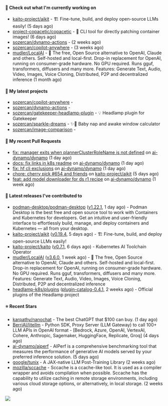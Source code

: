 #### 👷 Check out what I'm currently working on

- [kaito-project/aikit](https://github.com/kaito-project/aikit) - 🏗️ Fine-tune, build, and deploy open-source LLMs easily! (5 days ago)
- [project-copacetic/copacetic](https://github.com/project-copacetic/copacetic) - 🧵 CLI tool for directly patching container images! (6 days ago)
- [sozercan/dynamo-actions](https://github.com/sozercan/dynamo-actions) -  (2 weeks ago)
- [sozercan/copilot-anywhere](https://github.com/sozercan/copilot-anywhere) -  (3 weeks ago)
- [mudler/LocalAI](https://github.com/mudler/LocalAI) - :robot: The free, Open Source alternative to OpenAI, Claude and others. Self-hosted and local-first. Drop-in replacement for OpenAI,  running on consumer-grade hardware. No GPU required. Runs gguf, transformers, diffusers and many more. Features: Generate Text, Audio, Video, Images, Voice Cloning, Distributed, P2P and decentralized inference (1 month ago)

#### 🌱 My latest projects

- [sozercan/copilot-anywhere](https://github.com/sozercan/copilot-anywhere) - 
- [sozercan/dynamo-actions](https://github.com/sozercan/dynamo-actions) - 
- [sozercan/gatekeeper-headlamp-plugin](https://github.com/sozercan/gatekeeper-headlamp-plugin) - 💡 Headlamp plugin for Gatekeeper
- [sozercan/sparkle-dreams](https://github.com/sozercan/sparkle-dreams) - ✨🌙 Baby nap and awake window calculator
- [sozercan/image-comparison](https://github.com/sozercan/image-comparison) - 

#### 🔨 My recent Pull Requests

- [fix: manager exits when plannerClusterRoleName is not defined](https://github.com/ai-dynamo/dynamo/pull/3629) on [ai-dynamo/dynamo](https://github.com/ai-dynamo/dynamo) (1 day ago)
- [docs: fix links in k8s readme](https://github.com/ai-dynamo/dynamo/pull/3628) on [ai-dynamo/dynamo](https://github.com/ai-dynamo/dynamo) (1 day ago)
- [fix: hf cli exclusions](https://github.com/ai-dynamo/dynamo/pull/3610) on [ai-dynamo/dynamo](https://github.com/ai-dynamo/dynamo) (1 day ago)
- [chore: cherry pick #654 and friends](https://github.com/kaito-project/aikit/pull/659) on [kaito-project/aikit](https://github.com/kaito-project/aikit) (5 days ago)
- [feat: add model downloader for ds r1 recipe](https://github.com/ai-dynamo/dynamo/pull/3476) on [ai-dynamo/dynamo](https://github.com/ai-dynamo/dynamo) (1 week ago)

#### 🚀 Latest releases I've contributed to

- [podman-desktop/podman-desktop](https://github.com/podman-desktop/podman-desktop) ([v1.22.1](https://github.com/podman-desktop/podman-desktop/releases/tag/v1.22.1), 1 day ago) - Podman Desktop is the best free and open source tool to work with Containers and Kubernetes for developers. Get an intuitive and user-friendly interface to effortlessly build, manage, and deploy containers and Kubernetes — all from your desktop.
- [kaito-project/aikit](https://github.com/kaito-project/aikit) ([v0.19.4](https://github.com/kaito-project/aikit/releases/tag/v0.19.4), 5 days ago) - 🏗️ Fine-tune, build, and deploy open-source LLMs easily!
- [kaito-project/kaito](https://github.com/kaito-project/kaito) ([v0.7.1](https://github.com/kaito-project/kaito/releases/tag/v0.7.1), 6 days ago) - Kubernetes AI Toolchain Operator
- [mudler/LocalAI](https://github.com/mudler/LocalAI) ([v3.6.0](https://github.com/mudler/LocalAI/releases/tag/v3.6.0), 1 week ago) - :robot: The free, Open Source alternative to OpenAI, Claude and others. Self-hosted and local-first. Drop-in replacement for OpenAI,  running on consumer-grade hardware. No GPU required. Runs gguf, transformers, diffusers and many more. Features: Generate Text, Audio, Video, Images, Voice Cloning, Distributed, P2P and decentralized inference
- [headlamp-k8s/plugins](https://github.com/headlamp-k8s/plugins) ([plugin-catalog-0.4.1](https://github.com/headlamp-k8s/plugins/releases/tag/plugin-catalog-0.4.1), 2 weeks ago) - Official plugins of the Headlamp project

#### ⭐ Recent Stars

- [karpathy/nanochat](https://github.com/karpathy/nanochat) - The best ChatGPT that $100 can buy. (1 day ago)
- [BerriAI/litellm](https://github.com/BerriAI/litellm) - Python SDK, Proxy Server (LLM Gateway) to call 100&#43; LLM APIs in OpenAI format - [Bedrock, Azure, OpenAI, VertexAI, Cohere, Anthropic, Sagemaker, HuggingFace, Replicate, Groq] (4 days ago)
- [ai-dynamo/aiperf](https://github.com/ai-dynamo/aiperf) - AIPerf is a comprehensive benchmarking tool that measures the performance of generative AI models served by your preferred inference solution. (5 days ago)
- [google/tunix](https://github.com/google/tunix) - A JAX-native LLM Post-Training Library (2 weeks ago)
- [mozilla/sccache](https://github.com/mozilla/sccache) - Sccache is a ccache-like tool. It is used as a compiler wrapper and avoids compilation when possible. Sccache has the capability to utilize caching in remote storage environments, including various cloud storage options, or alternatively, in local storage. (2 weeks ago)

![](https://github-readme-stats.vercel.app/api?username=sozercan&theme=vision-friendly-dark&hide_border=false&include_all_commits=true&count_private=true)

